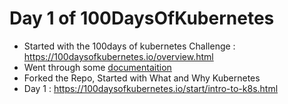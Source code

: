 # Day 1 of 100DaysOfKubernetes

- Started with the 100days of kubernetes Challenge : https://100daysofkubernetes.io/overview.html
- Went through some [documentaition](https://kubernetes.io/docs/home/)
- Forked the Repo, Started with What and Why Kubernetes
- Day 1 : https://100daysofkubernetes.io/start/intro-to-k8s.html
